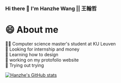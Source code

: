 ### Hi there 👋 I'm Hanzhe Wang || 王翰哲

# 😄 About me
🧑‍🎓 Computer science master's student at KU Leuven<br/>
🔭 Looking for internship and money<br/>
🌱 Learning how to design<br/>
🛑 working on my protofolio website<br/>
💭 Trying out trying<br/>

<!--Github stats from https://github.com/anuraghazra/github-readme-stats -->
[![Hanzhe's GitHub stats](https://github-readme-stats.vercel.app/api?username=Sush8sama&show_icons=true&theme=tokyonight)](https://github.com/Sush8sama/github-readme-stats)

